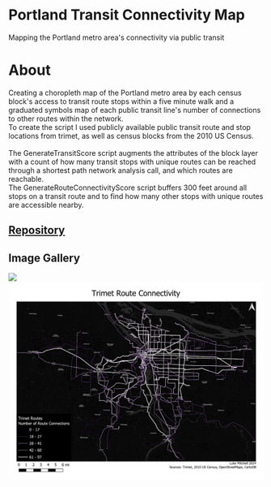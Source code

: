 # Portland Transit Connectivity Map

Mapping the Portland metro area's connectivity via public transit  

# About

Creating a choropleth map of the Portland metro area by each census block's access to transit route stops within a five minute walk and a graduated symbols map of each public transit line's number of connections to other routes within the network.
<br>
To create the script I used publicly available public transit route and stop locations from trimet, as well as census blocks from the 2010 US Census. 
<br><br>
The GenerateTransitScore script augments the attributes of the block layer with a count of how many transit stops with unique routes can be reached through a shortest path network analysis call, and which routes are reachable.
<br>
The GenerateRouteConnectivityScore script buffers 300 feet around all stops on a transit route and to find how many other stops with unique routes are accessible nearby. 


## [Repository](https://github.com/LukeMitchell-N/PortlandTransitConnectivityMap/tree/main)

## Image Gallery
<img src="images/TransitAccess.pdf"/>
<img src="images/TrimetRoutesConnectivity.pdf"/>
